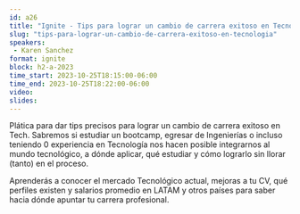 ```yaml
---
id: a26
title: "Ignite - Tips para lograr un cambio de carrera exitoso en Tecnología."
slug: "tips-para-lograr-un-cambio-de-carrera-exitoso-en-tecnologia"
speakers:
 - Karen Sanchez
format: ignite
block: h2-a-2023
time_start: 2023-10-25T18:15:00-06:00
time_end: 2023-10-25T18:22:00-06:00
video:
slides:
---
```


Plática para dar tips precisos para lograr un cambio de carrera exitoso en Tech.
Sabremos si estudiar un bootcamp, egresar de Ingenierías o incluso teniendo 0 experiencia en Tecnología  nos hacen posible integrarnos al mundo tecnológico, a dónde aplicar, qué estudiar y cómo lograrlo sin llorar (tanto) en el proceso. 

Aprenderás a conocer el mercado Tecnológico actual, mejoras a tu CV,  qué perfiles existen y salarios promedio en LATAM y otros países para saber hacia dónde apuntar tu carrera profesional.